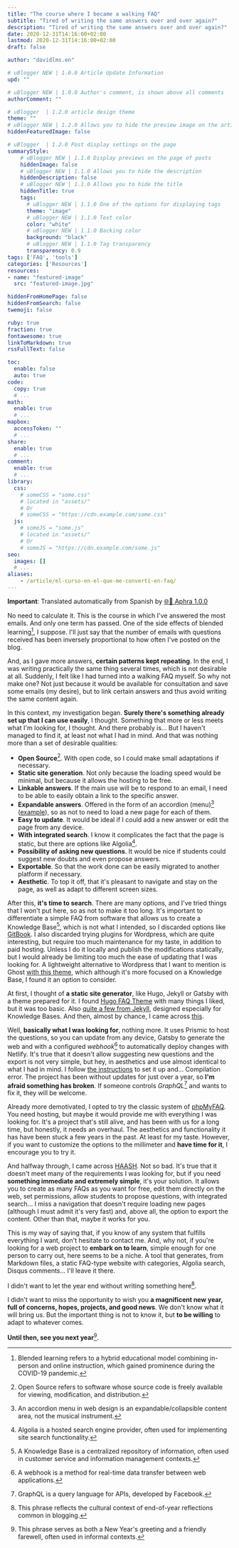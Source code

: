 ```yaml
---
title: "The course where I became a walking FAQ"
subtitle: "Tired of writing the same answers over and over again?"
description: "Tired of writing the same answers over and over again?"
date: 2020-12-31T14:16:00+02:00
lastmod: 2020-12-31T14:16:00+02:00
draft: false

author: "davidlms.en"

# uBlogger NEW | 1.0.0 Article Update Information
upd: ""

# uBlogger NEW | 1.0.0 Author's comment, is shown above all comments
authorComment: ""

# uBlogger  | 1.2.0 article design theme
theme: ""
# uBlogger NEW | 1.2.0 Allows you to hide the preview image on the article page
hiddenFeaturedImage: false

# uBlogger  | 1.2.0 Post display settings on the page
summaryStyle:
    # uBlogger NEW | 1.1.0 Display previews on the page of posts
    hiddenImage: false
    # uBlogger NEW | 1.1.0 Allows you to hide the description
    hiddenDescription: false
    # uBlogger NEW | 1.1.0 Allows you to hide the title
    hiddenTitle: true
    tags:
      # uBlogger NEW | 1.1.0 One of the options for displaying tags
      theme: "image"
      # uBlogger NEW | 1.1.0 Text color
      color: "white"
      # uBlogger NEW | 1.1.0 Backing color
      background: "black"
      # uBlogger NEW | 1.1.0 Tag transparency
      transparency: 0.9
tags: ['FAQ', 'tools']
categories: ['Resources']
resources:
- name: "featured-image"
  src: "featured-image.jpg"

hiddenFromHomePage: false
hiddenFromSearch: false
twemoji: false

ruby: true
fraction: true
fontawesome: true
linkToMarkdown: true
rssFullText: false

toc:
  enable: false
  auto: true
code:
  copy: true
  # ...
math:
  enable: true
  # ...
mapbox:
  accessToken: ""
  # ...
share:
  enable: true
  # ...
comment:
  enable: true
  # ...
library:
  css:
    # someCSS = "some.css"
    # located in "assets/"
    # Or
    # someCSS = "https://cdn.example.com/some.css"
  js:
    # someJS = "some.js"
    # located in "assets/"
    # Or
    # someJS = "https://cdn.example.com/some.js"
seo:
  images: []
  # ...
aliases:
    - /article/el-curso-en-el-que-me-convertí-en-faq/
---
```

**Important**: Translated automatically from Spanish by [🌐💬 Aphra 1.0.0](https://github.com/DavidLMS/aphra)

No need to calculate it. This is the course in which I've answered the most emails. And only one term has passed. One of the side effects of blended learning[^1], I suppose. I'll just say that the number of emails with questions received has been inversely proportional to how often I've posted on the blog.

And, as I gave more answers, **certain patterns kept repeating**. In the end, I was writing practically the same thing several times, which is not desirable at all. Suddenly, I felt like I had turned into a walking FAQ myself. So why not make one? Not just because it would be available for consultation and save some emails (my desire), but to link certain answers and thus avoid writing the same content again.

In this context, my investigation began. **Surely there's something already set up that I can use easily**, I thought. Something that more or less meets what I'm looking for, I thought. And there probably is... But I haven't managed to find it, at least not what I had in mind. And that was nothing more than a set of desirable qualities:

* **Open Source**[^2]. With open code, so I could make small adaptations if necessary.
* **Static site generation**. Not only because the loading speed would be minimal, but because it allows the hosting to be free.
* **Linkable answers**. If the main use will be to respond to an email, I need to be able to easily obtain a link to the specific answer.
* **Expandable answers**. Offered in the form of an accordion (menu)[^3] ([example](https://jqueryui.com/accordion/)), so as not to need to load a new page for each of them.
* **Easy to update**. It would be ideal if I could add a new answer or edit the page from any device.
* **With integrated search**. I know it complicates the fact that the page is static, but there are options like Algolia[^4].
* **Possibility of asking new questions**. It would be nice if students could suggest new doubts and even propose answers.
* **Exportable**. So that the work done can be easily migrated to another platform if necessary.
* **Aesthetic**. To top it off, that it's pleasant to navigate and stay on the page, as well as adapt to different screen sizes.

After this, **it's time to search**. There are many options, and I've tried things that I won't put here, so as not to make it too long. It's important to differentiate a simple FAQ from software that allows us to create a Knowledge Base[^5], which is not what I intended, so I discarded options like [GitBook](https://www.gitbook.com/). I also discarded trying plugins for Wordpress, which are quite interesting, but require too much maintenance for my taste, in addition to paid hosting. Unless I do it locally and publish the modifications statically, but I would already be limiting too much the ease of updating that I was looking for. A lightweight alternative to Wordpress that I want to mention is Ghost [with this theme](https://themeforest.net/item/digidocs-documentation-and-knowledge-base-ghost-theme/25719922), which although it's more focused on a Knowledge Base, I found it an option to consider.

At first, I thought of **a static site generator**, like Hugo, Jekyll or Gatsby with a theme prepared for it. I found [Hugo FAQ Theme](https://themes.gohugo.io/hugo-faq-theme/) with many things I liked, but it was too basic. Also [quite a few from Jekyll](https://jekyllthemes.io/jekyll-documentation-themes), designed especially for Knowledge Bases. And then, almost by chance, I came across [this](https://gatsby-theme-faqs.netlify.app/faq).

Well, **basically what I was looking for**, nothing more. It uses Prismic to host the questions, so you can update from any device, Gatsby to generate the web and with a configured *webhook*[^6] to automatically deploy changes with Netlify. It's true that it doesn't allow suggesting new questions and the export is not very simple, but hey, in aesthetics and use almost identical to what I had in mind. I follow [the instructions](https://github.com/littleplusbig/gatsby-theme-faqs-prismic) to set it up and... Compilation error. The project has been without updates for just over a year, so **I'm afraid something has broken**. If someone controls *GraphQL*[^7] and wants to fix it, they will be welcome.

Already more demotivated, I opted to try the classic system of [phpMyFAQ](https://www.phpmyfaq.de/). You need hosting, but maybe it would provide me with everything I was looking for. It's a project that's still alive, and has been with us for a long time, but honestly, it needs an overhaul. The aesthetics and functionality it has have been stuck a few years in the past. At least for my taste. However, if you want to customize the options to the millimeter and **have time for it**, I encourage you to try it.

And halfway through, I came across [HAASH](https://haash.io/). Not so bad. It's true that it doesn't meet many of the requirements I was looking for, but if you need **something immediate and extremely simple**, it's your solution. It allows you to create as many FAQs as you want for free, edit them directly on the web, set permissions, allow students to propose questions, with integrated search... I miss a navigation that doesn't require loading new pages (although I must admit it's very fast) and, above all, the option to export the content. Other than that, maybe it works for you.

This is my way of saying that, if you know of any system that fulfills everything I want, don't hesitate to contact me. And, why not, if you're looking for a web project to **embark on to learn**, simple enough for one person to carry out, here seems to be a niche. A tool that generates, from Markdown files, a static FAQ-type website with categories, Algolia search, Disqus comments... I'll leave it there.

I didn't want to let the year end without writing something here[^8].

I didn't want to miss the opportunity to wish you **a magnificent new year, full of concerns, hopes, projects, and good news**. We don't know what it will bring us. But the important thing is not to know it, but **to be willing** to adapt to whatever comes.

**Until then, see you next year**[^9].

[^1]: Blended learning refers to a hybrid educational model combining in-person and online instruction, which gained prominence during the COVID-19 pandemic.

[^2]: Open Source refers to software whose source code is freely available for viewing, modification, and distribution.

[^3]: An accordion menu in web design is an expandable/collapsible content area, not the musical instrument.

[^4]: Algolia is a hosted search engine provider, often used for implementing site search functionality.

[^5]: A Knowledge Base is a centralized repository of information, often used in customer service and information management contexts.

[^6]: A webhook is a method for real-time data transfer between web applications.

[^7]: GraphQL is a query language for APIs, developed by Facebook.

[^8]: This phrase reflects the cultural context of end-of-year reflections common in blogging.

[^9]: This phrase serves as both a New Year's greeting and a friendly farewell, often used in informal contexts.